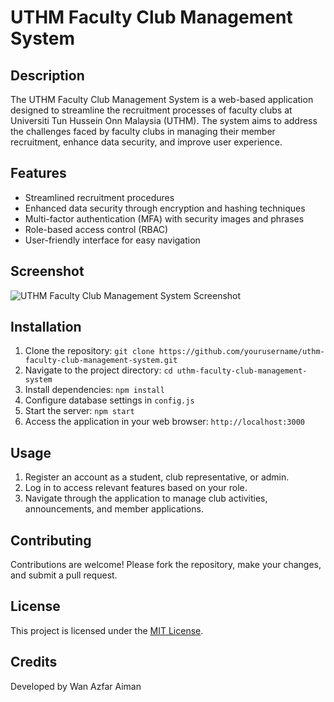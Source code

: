 # UTHM Faculty Club Management System

## Description

The UTHM Faculty Club Management System is a web-based application designed to streamline the recruitment processes of faculty clubs at Universiti Tun Hussein Onn Malaysia (UTHM). The system aims to address the challenges faced by faculty clubs in managing their member recruitment, enhance data security, and improve user experience.

## Features

- Streamlined recruitment procedures
- Enhanced data security through encryption and hashing techniques
- Multi-factor authentication (MFA) with security images and phrases
- Role-based access control (RBAC)
- User-friendly interface for easy navigation

## Screenshot

![UTHM Faculty Club Management System Screenshot](screenshot.png)

## Installation

1. Clone the repository: `git clone https://github.com/yourusername/uthm-faculty-club-management-system.git`
2. Navigate to the project directory: `cd uthm-faculty-club-management-system`
3. Install dependencies: `npm install`
4. Configure database settings in `config.js`
5. Start the server: `npm start`
6. Access the application in your web browser: `http://localhost:3000`

## Usage

1. Register an account as a student, club representative, or admin.
2. Log in to access relevant features based on your role.
3. Navigate through the application to manage club activities, announcements, and member applications.

## Contributing

Contributions are welcome! Please fork the repository, make your changes, and submit a pull request.

## License

This project is licensed under the [MIT License](LICENSE).

## Credits

Developed by Wan Azfar Aiman

